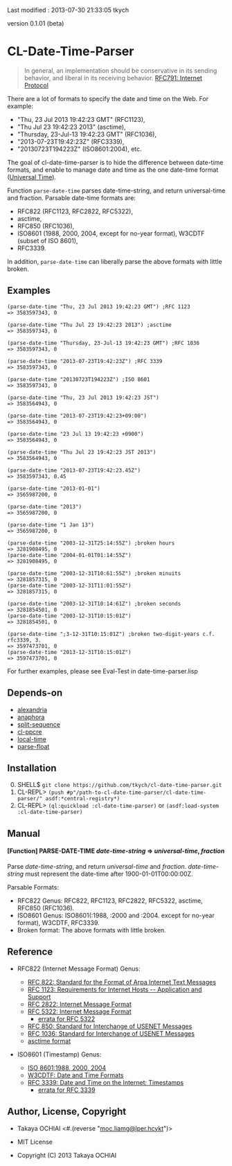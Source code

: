 Last modified : 2013-07-30 21:33:05 tkych

version 0.1.01 (beta)


CL-Date-Time-Parser
===================

> In general, an implementation should be conservative in its sending
> behavior, and liberal in its receiving behavior.
> [RFC791: Internet Protocol](http://tools.ietf.org/html/rfc791)


There are a lot of formats to specify the date and time on the Web.
For example:

 * "Thu, 23 Jul 2013 19:42:23 GMT" (RFC1123),
 * "Thu Jul 23 19:42:23 2013" (asctime),
 * "Thursday, 23-Jul-13 19:42:23 GMT" (RFC1036),
 * "2013-07-23T19:42:23Z" (RFC3339),
 * "20130723T194223Z" (ISO8601:2004), etc.

The goal of cl-date-time-parser is to hide the difference between
date-time formats, and enable to manage date and time as the one date-time format
([Universal Time](http://www.lispworks.com/documentation/HyperSpec/Body/25_adb.htm)).

Function `parse-date-time` parses date-time-string, and return universal-time and fraction.
Parsable date-time formats are:

 * RFC822 (RFC1123, RFC2822, RFC5322),
 * asctime,
 * RFC850 (RFC1036),
 * ISO8601 (1988, 2000, 2004, except for no-year format), W3CDTF (subset of ISO 8601),
 * RFC3339.

In addition, `parse-date-time` can liberally parse the above formats with little broken.


Examples
--------

    (parse-date-time "Thu, 23 Jul 2013 19:42:23 GMT") ;RFC 1123
    => 3583597343, 0

    (parse-date-time "Thu Jul 23 19:42:23 2013") ;asctime
    => 3583597343, 0

    (parse-date-time "Thursday, 23-Jul-13 19:42:23 GMT") ;RFC 1036
    => 3583597343, 0

    (parse-date-time "2013-07-23T19:42:23Z") ;RFC 3339
    => 3583597343, 0

    (parse-date-time "20130723T194223Z") ;ISO 8601
    => 3583597343, 0

    (parse-date-time "Thu, 23 Jul 2013 19:42:23 JST")
    => 3583564943, 0

    (parse-date-time "2013-07-23T19:42:23+09:00")
    => 3583564943, 0

    (parse-date-time "23 Jul 13 19:42:23 +0900")
    => 3583564943, 0

    (parse-date-time "Thu Jul 23 19:42:23 JST 2013")
    => 3583564943, 0

    (parse-date-time "2013-07-23T19:42:23.45Z")
    => 3583597343, 0.45

    (parse-date-time "2013-01-01")
    => 3565987200, 0

    (parse-date-time "2013")
    => 3565987200, 0

    (parse-date-time "1 Jan 13")
    => 3565987200, 0

    (parse-date-time "2003-12-31T25:14:55Z") ;broken hours
    => 3281908495, 0
    (parse-date-time "2004-01-01T01:14:55Z")
    => 3281908495, 0

    (parse-date-time "2003-12-31T10:61:55Z") ;broken minuits
    => 3281857315, 0
    (parse-date-time "2003-12-31T11:01:55Z")
    => 3281857315, 0

    (parse-date-time "2003-12-31T10:14:61Z") ;broken seconds
    => 3281854501, 0
    (parse-date-time "2003-12-31T10:15:01Z")
    => 3281854501, 0

    (parse-date-time ";3-12-31T10:15:01Z") ;broken two-digit-years c.f. rfc3339, 3.
    => 3597473701, 0
    (parse-date-time "2013-12-31T10:15:01Z")
    => 3597473701, 0


For further examples, please see Eval-Test in date-time-parser.lisp


Depends-on
----------

 * [alexandria](http://common-lisp.net/project/alexandria/)
 * [anaphora](http://common-lisp.net/project/anaphora/)
 * [split-sequence](http://www.cliki.net/split-sequence)
 * [cl-ppcre](http://weitz.de/cl-ppcre/)
 * [local-time](http://common-lisp.net/project/local-time/)
 * [parse-float](https://github.com/soemraws/parse-float)


Installation
------------

 0. SHELL$   `git clone https://github.com/tkych/cl-date-time-parser.git`
 1. CL-REPL> `(push #p"/path-to-cl-date-time-parser/cl-date-time-parser/" asdf:*central-registry*)`
 2. CL-REPL> `(ql:quickload :cl-date-time-parser)` or `(asdf:load-system :cl-date-time-parser)`


Manual
------

#### [Function] PARSE-DATE-TIME _date-time-string_ => _universal-time_, _fraction_

Parse _date-time-string_, and return _universal-time_ and _fraction_.
_date-time-string_ must represent the date-time after 1900-01-01T00:00:00Z.

Parsable Formats:

 * RFC822 Genus: RFC822, RFC1123, RFC2822, RFC5322, asctime, RFC850 (RFC1036).
 * ISO8601 Genus: ISO8601(:1988, :2000 and :2004. except for no-year format), W3CDTF, RFC3339.
 * Broken format: The above formats with little broken.


Reference
---------

 * RFC822 (Internet Message Format) Genus:
   * [RFC 822: Standard for the Format of Arpa Internet Text Messages](http://tools.ietf.org/html/rfc822)
   * [RFC 1123: Requirements for Internet Hosts -- Application and Support](http://tools.ietf.org/html/rfc1123)
   * [RFC 2822: Internet Message Format](http://tools.ietf.org/html/rfc2822)
   * [RFC 5322: Internet Message Format](http://tools.ietf.org/html/rfc5322)
     * [errata for RFC 5322](http://www.rfc-editor.org/errata_search.php?rfc=5322)
   * [RFC 850: Standard for Interchange of USENET Messages](http://tools.ietf.org/html/rfc850)
   * [RFC 1036: Standard for Interchange of USENET Messages](http://tools.ietf.org/html/rfc1036)
   * [asctime format](http://en.cppreference.com/w/c/chrono/asctime)

 * ISO8601 (Timestamp) Genus:
   * [ISO 8601:1988, 2000, 2004](http://www.iso.org/iso/home/standards/iso8601.htm)
   * [W3CDTF: Date and Time Formats](http://www.w3.org/TR/1998/NOTE-datetime-19980827)
   * [RFC 3339: Date and Time on the Internet: Timestamps](http://tools.ietf.org/html/rfc3339)
     * [errata for RFC 3339](http://www.rfc-editor.org/errata_search.php?rfc=3339)


Author, License, Copyright
--------------------------

 - Takaya OCHIAI  <#.(reverse "moc.liamg@lper.hcykt")>

 - MIT License

 - Copyright (C) 2013 Takaya OCHIAI
